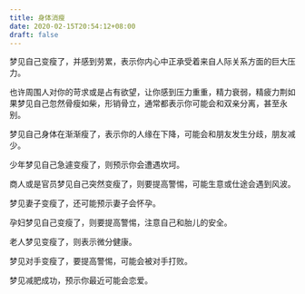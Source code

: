 ```yaml
---
title: 身体消瘦
date: 2020-02-15T20:54:12+08:00
draft: false
---
```


梦见自己变瘦了，并感到劳累，表示你内心中正承受着来自人际关系方面的巨大压力。

也许周围人对你的苛求或是占有欲望，让你感到压力重重，精力衰弱，精疲力荆如果梦见自己忽然骨瘦如柴，形销骨立，通常都表示你可能会和双亲分离，甚至永别。

梦见自己身体在渐渐瘦了，表示你的人缘在下降，可能会和朋友发生分歧，朋友减少。

少年梦见自己急遽变瘦了，则预示你会遭遇坎坷。

商人或是官员梦见自己突然变瘦了，则要提高警惕，可能生意或仕途会遇到风波。

梦见妻子变瘦了，还可能预示妻子会怀孕。

孕妇梦见自己变瘦了，则要提高警惕，注意自己和胎儿的安全。

老人梦见变瘦了，则表示微分健康。

梦见对手变瘦了，要提高警惕，可能会被对手打败。

梦见减肥成功，预示你最近可能会恋爱。

